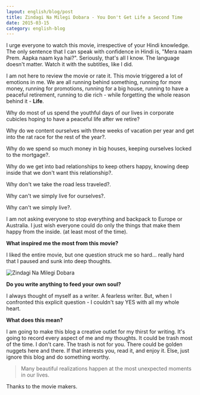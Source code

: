 ```yaml
---
layout: english/blog/post
title: Zindagi Na Milegi Dobara - You Don't Get Life a Second Time
date: 2015-03-15
category: english-blog
---
```


I urge everyone to watch this movie, irrespective of your Hindi knowledge. The only sentence that I can speak with confidence in Hindi is, "Mera naam Prem. Aapka naam kya hai?". Seriously, that's all I know. The language doesn't matter. Watch it with the subtitles, like I did.

I am not here to review the movie or rate it. This movie triggered a lot of emotions in me. We are all running behind something, running for more money, running for promotions, running for a big house, running to have a peaceful retirement, running to die rich - while forgetting the whole reason behind it - **Life**.

Why do most of us spend the youthful days of our lives in corporate cubicles hoping to have a peaceful life after we retire?

Why do we content ourselves with three weeks of vacation per year and get into the rat race for the rest of the year?.

Why do we spend so much money in big houses, keeping ourselves locked to the mortgage?.

Why do we get into bad relationships to keep others happy, knowing deep inside that we don't want this relationship?.

Why don't we take the road less traveled?.

Why can't we simply live for ourselves?.

Why can't we simply live?.

I am not asking everyone to stop everything and backpack to Europe or Australia. I just wish everyone could do only the things that make them happy from the inside. (at least most of the time).

**What inspired me the most from this movie?**

I liked the entire movie, but one question struck me so hard... really hard that I paused and sunk into deep thoughts.

![Zindagi Na Milegi Dobara]({{site.english.blog.downloads}}/zindagi-na-milegi-dobara-soul-question.jpg)

**Do you write anything to feed your own soul?**

I always thought of myself as a writer. A fearless writer. But, when I confronted this explicit question - I couldn't say YES with all my whole heart.

**What does this mean?**

I am going to make this blog a creative outlet for my thirst for writing. It's going to record every aspect of me and my thoughts. It could be trash most of the time. I don't care.  The trash is not for you. There could be golden nuggets here and there. If that interests you, read it, and enjoy it. Else, just ignore this blog and do something worthy.

> Many beautiful realizations happen at the most unexpected moments in our lives.

Thanks to the movie makers.
